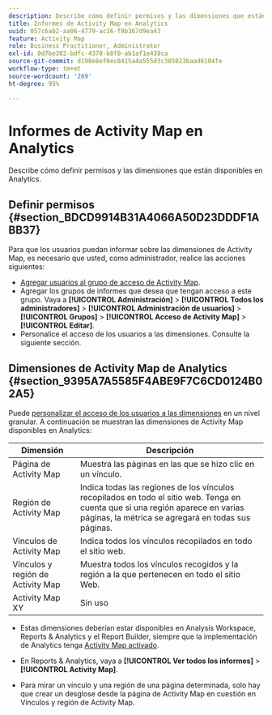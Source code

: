 ```yaml
---
description: Describe cómo definir permisos y las dimensiones que están disponibles en Analytics.
title: Informes de Activity Map en Analytics
uuid: 057c6ab2-aa06-4779-ac16-f9b367d9ea43
feature: Activity Map
role: Business Practitioner, Administrator
exl-id: 8d7be302-bdfc-4370-b8f0-ab1af1e439ca
source-git-commit: d198e8ef0ec8415a4a555d3c385823baad6104fe
workflow-type: tm+mt
source-wordcount: '269'
ht-degree: 95%

---
```


# Informes de Activity Map en Analytics

Describe cómo definir permisos y las dimensiones que están disponibles en Analytics.

## Definir permisos {#section_BDCD9914B31A4066A50D23DDDF1ABB37}

Para que los usuarios puedan informar sobre las dimensiones de Activity Map, es necesario que usted, como administrador, realice las acciones siguientes:

* [Agregar usuarios al grupo de acceso de Activity Map](/help/analyze/activity-map/activitymap-getting-started/activitymap-getting-started-admins/activitymap-enable.md).
* Agregar los grupos de informes que desea que tengan acceso a este grupo. Vaya a **[!UICONTROL Administración]** > **[!UICONTROL Todos los administradores]** > **[!UICONTROL Administración de usuarios]** > **[!UICONTROL Grupos]** > **[!UICONTROL Acceso de Activity Map]** > **[!UICONTROL Editar]**.
* Personalice el acceso de los usuarios a las dimensiones. Consulte la siguiente sección.

## Dimensiones de Activity Map de Analytics {#section_9395A7A5585F4ABE9F7C6CD0124B02A5}

Puede [personalizar el acceso de los usuarios a las dimensiones](https://docs.adobe.com/content/help/es-ES/analytics/admin/user-product-management/customize-report-access/groups-dimensions.html) en un nivel granular. A continuación se muestran las dimensiones de Activity Map disponibles en Analytics:

| Dimensión | Descripción |
|---|---|
| Página de Activity Map | Muestra las páginas en las que se hizo clic en un vínculo. |
| Región de Activity Map | Indica todas las regiones de los vínculos recopilados en todo el sitio web. Tenga en cuenta que si una región aparece en varias páginas, la métrica se agregará en todas sus páginas. |
| Vínculos de Activity Map | Indica todos los vínculos recopilados en todo el sitio web. |
| Vínculos y región de Activity Map | Muestra todos los vínculos recogidos y la región a la que pertenecen en todo el sitio Web. |
| Activity Map XY | Sin uso |

* Estas dimensiones deberían estar disponibles en Analysis Workspace, Reports &amp; Analytics y el Report Builder, siempre que la implementación de Analytics tenga [Activity Map activado](/help/analyze/activity-map/activitymap-getting-started/activitymap-getting-started-admins/activitymap-enable.md).
* En Reports &amp; Analytics, vaya a **[!UICONTROL Ver todos los informes]** > **[!UICONTROL Activity Map]**.

* Para mirar un vínculo y una región de una página determinada, solo hay que crear un desglose desde la página de Activity Map en cuestión en Vínculos y región de Activity Map.
